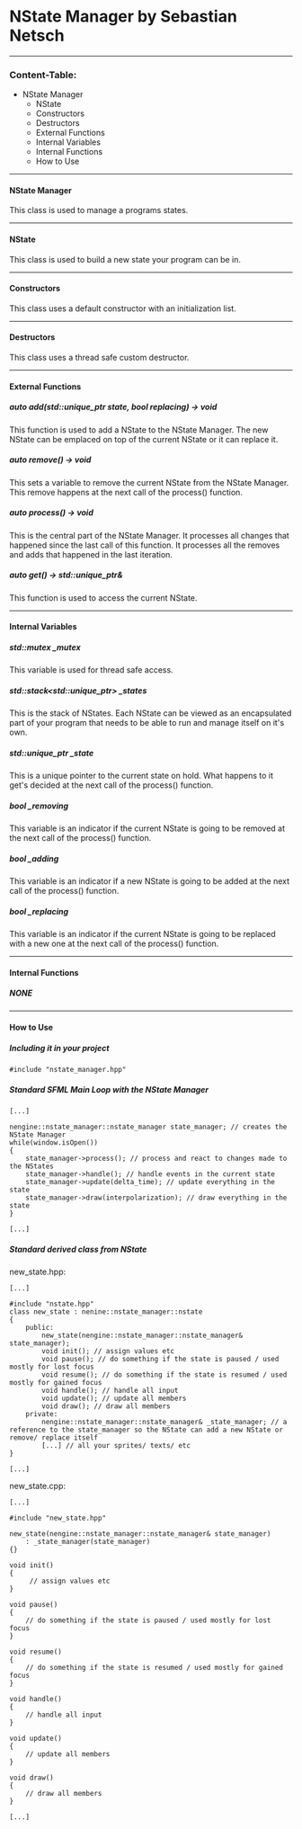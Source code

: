 # NState Manager by Sebastian Netsch
---

### Content-Table:
- NState Manager
  - NState
  - Constructors
  - Destructors
  - External Functions
  - Internal Variables
  - Internal Functions
  - How to Use

---

#### NState Manager
This class is used to manage a programs states.

----

#### NState
This class is used to build a new state your program can be in.

----

#### Constructors
This class uses a default constructor with an initialization list.

---

#### Destructors
This class uses a thread safe custom destructor.

---

#### External Functions
##### auto add(std::unique_ptr<nstate> state, bool replacing) -> void
This function is used to add a NState to the NState Manager.
The new NState can be emplaced on top of the current NState or it can replace it.

##### auto remove() -> void
This sets a variable to remove the current NState from the NState Manager.
This remove happens at the next call of the process() function.

##### auto process() -> void
This is the central part of the NState Manager. It processes all changes that happened since the last call of this function.
It processes all the removes and adds that happened in the last iteration.

##### auto get() -> std::unique_ptr<nstate>&
This function is used to access the current NState.

---

#### Internal Variables
##### std::mutex _mutex
This variable is used for thread safe access.

##### std::stack<std::unique_ptr<nstate>> _states
This is the stack of NStates. Each NState can be viewed as an encapsulated part of your program that needs to be able to run and manage itself on it's own.

##### std::unique_ptr<nstate> _state
This is a unique pointer to the current state on hold.
What happens to it get's decided at the next call of the process() function.

##### bool _removing
This variable is an indicator if the current NState is going to be removed at the next call of the process() function.

##### bool _adding
This variable is an indicator if a new NState is going to be added at the next call of the process() function.

##### bool _replacing
This variable is an indicator if the current NState is going to be replaced with a new one at the next call of the process() function.

---

#### Internal Functions
##### NONE

---

#### How to Use
##### Including it in your project
```
#include "nstate_manager.hpp"
```

##### Standard SFML Main Loop with the NState Manager
```
[...]

nengine::nstate_manager::nstate_manager state_manager; // creates the NState Manager
while(window.isOpen())
{
	state_manager->process(); // process and react to changes made to the NStates
	state_manager->handle(); // handle events in the current state
	state_manager->update(delta_time); // update everything in the state
	state_manager->draw(interpolarization); // draw everything in the state
}

[...]
```

##### Standard derived class from NState
new_state.hpp:
```
[...]

#include "nstate.hpp"
class new_state : nenine::nstate_manager::nstate
{
	public:
		new_state(nengine::nstate_manager::nstate_manager& state_manager);
		void init(); // assign values etc
		void pause(); // do something if the state is paused / used mostly for lost focus
		void resume(); // do something if the state is resumed / used mostly for gained focus
		void handle(); // handle all input
		void update(); // update all members
		void draw(); // draw all members
	private:
		nengine::nstate_manager::nstate_manager& _state_manager; // a reference to the state_manager so the NState can add a new NState or remove/ replace itself
		[...] // all your sprites/ texts/ etc
}

[...]
```

new_state.cpp:
```
[...]

#include "new_state.hpp"

new_state(nengine::nstate_manager::nstate_manager& state_manager)
	: _state_manager(state_manager)
{}

void init()
{
	 // assign values etc
}

void pause()
{
	// do something if the state is paused / used mostly for lost focus
}

void resume()
{
	// do something if the state is resumed / used mostly for gained focus
}

void handle()
{
	// handle all input
}

void update()
{
	// update all members
}

void draw()
{
	// draw all members
}

[...]
```
